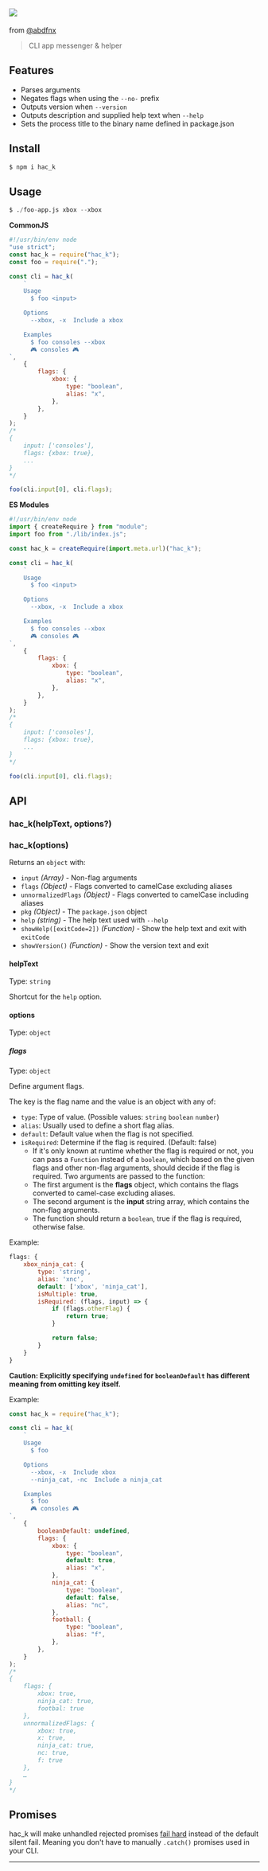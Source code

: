 # [<img src="https://dev-to-uploads.s3.amazonaws.com/i/t5pzh74ryplx48odisf9.png">](https://abdfnx.github.io/hac_k/)
from [@abdfnx](https://github.com/abdfnx)

> CLI app messenger & helper

## Features

- Parses arguments
- Negates flags when using the `--no-` prefix
- Outputs version when `--version`
- Outputs description and supplied help text when `--help`
- Sets the process title to the binary name defined in package.json

## Install

```s
$ npm i hac_k
```

## Usage

```s
$ ./foo-app.js xbox --xbox
```

**CommonJS**

```js
#!/usr/bin/env node
"use strict";
const hac_k = require("hac_k");
const foo = require(".");

const cli = hac_k(
	`
	Usage
	  $ foo <input>

	Options
	  --xbox, -x  Include a xbox

	Examples
	  $ foo consoles --xbox
	  🎮 consoles 🎮
`,
	{
		flags: {
			xbox: {
				type: "boolean",
				alias: "x",
			},
		},
	}
);
/*
{
	input: ['consoles'],
	flags: {xbox: true},
	...
}
*/

foo(cli.input[0], cli.flags);
```

**ES Modules**

```js
#!/usr/bin/env node
import { createRequire } from "module";
import foo from "./lib/index.js";

const hac_k = createRequire(import.meta.url)("hac_k");

const cli = hac_k(
	`
	Usage
	  $ foo <input>

	Options
	  --xbox, -x  Include a xbox

	Examples
	  $ foo consoles --xbox
	  🎮 consoles 🎮
`,
	{
		flags: {
			xbox: {
				type: "boolean",
				alias: "x",
			},
		},
	}
);
/*
{
	input: ['consoles'],
	flags: {xbox: true},
	...
}
*/

foo(cli.input[0], cli.flags);
```

## API

### hac_k(helpText, options?)

### hac_k(options)

Returns an `object` with:

- `input` _(Array)_ - Non-flag arguments
- `flags` _(Object)_ - Flags converted to camelCase excluding aliases
- `unnormalizedFlags` _(Object)_ - Flags converted to camelCase including aliases
- `pkg` _(Object)_ - The `package.json` object
- `help` _(string)_ - The help text used with `--help`
- `showHelp([exitCode=2])` _(Function)_ - Show the help text and exit with `exitCode`
- `showVersion()` _(Function)_ - Show the version text and exit

#### helpText

Type: `string`

Shortcut for the `help` option.

#### options

Type: `object`

##### flags

Type: `object`

Define argument flags.

The key is the flag name and the value is an object with any of:

- `type`: Type of value. (Possible values: `string` `boolean` `number`)
- `alias`: Usually used to define a short flag alias.
- `default`: Default value when the flag is not specified.
- `isRequired`: Determine if the flag is required. (Default: false)
  - If it's only known at runtime whether the flag is required or not, you can pass a `Function` instead of a `boolean`, which based on the given flags and other non-flag arguments, should decide if the flag is required. Two arguments are passed to the function:
  - The first argument is the **flags** object, which contains the flags converted to camel-case excluding aliases.
  - The second argument is the **input** string array, which contains the non-flag arguments.
  - The function should return a `boolean`, true if the flag is required, otherwise false.

Example:

```js
flags: {
	xbox_ninja_cat: {
		type: 'string',
		alias: 'xnc',
		default: ['xbox', 'ninja_cat'],
		isMultiple: true,
		isRequired: (flags, input) => {
			if (flags.otherFlag) {
				return true;
			}

			return false;
		}
	}
}
```


**Caution: Explicitly specifying `undefined` for `booleanDefault` has different meaning from omitting key itself.**

Example:

```js
const hac_k = require("hac_k");

const cli = hac_k(
	`
	Usage
	  $ foo

	Options
	  --xbox, -x  Include xbox
	  --ninja_cat, -nc  Include a ninja_cat

	Examples
	  $ foo
	  🎮 consoles 🎮
`,
	{
		booleanDefault: undefined,
		flags: {
			xbox: {
				type: "boolean",
				default: true,
				alias: "x",
			},
			ninja_cat: {
				type: "boolean",
				default: false,
				alias: "nc",
			},
			football: {
				type: "boolean",
				alias: "f",
			},
		},
	}
);
/*
{
	flags: {
		xbox: true,
		ninja_cat: true,
		footbal: true
	},
	unnormalizedFlags: {
		xbox: true,
		x: true,
		ninja_cat: true,
		nc: true,
		f: true
	},
	…
}
*/
```

## Promises

hac_k will make unhandled rejected promises [fail hard](https://github.com/sindresorhus/hard-xejection) instead of the default silent fail. Meaning you don't have to manually `.catch()` promises used in your CLI.

---
